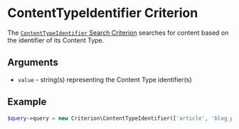 # ContentTypeIdentifier Criterion

The [`ContentTypeIdentifier` Search Criterion](https://github.com/ibexa/core/blob/main/src/contracts/Repository/Values/Content/Query/Criterion/ContentTypeIdentifier.php)
searches for content based on the identifier of its Content Type.

## Arguments

- `value` - string(s) representing the Content Type identifier(s)

## Example

``` php
$query->query = new Criterion\ContentTypeIdentifier(['article', 'blog_post']);
```
